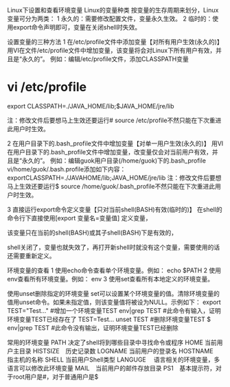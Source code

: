 Linux下设置和查看环境变量
Linux的变量种类
按变量的生存周期来划分，Linux变量可分为两类： 
1 永久的：需要修改配置文件，变量永久生效。 
2 临时的：使用export命令声明即可，变量在关闭shell时失效。

设置变量的三种方法
1 在/etc/profile文件中添加变量【对所有用户生效(永久的)】 
用VI在文件/etc/profile文件中增加变量，该变量将会对Linux下所有用户有效，并且是“永久的”。 
例如：编辑/etc/profile文件，添加CLASSPATH变量 
# vi /etc/profile 
export CLASSPATH=./JAVA_HOME/lib;$JAVA_HOME/jre/lib

注：修改文件后要想马上生效还要运行# source /etc/profile不然只能在下次重进此用户时生效。

2 在用户目录下的.bash_profile文件中增加变量【对单一用户生效(永久的)】 
用VI在用户目录下的.bash_profile文件中增加变量，改变量仅会对当前用户有效，并且是“永久的”。 
例如：编辑guok用户目录(/home/guok)下的.bash_profile 
vi/home/guok/.bash.profile添加如下内容：exportCLASSPATH=./JAVAHOME/lib;JAVA_HOME/jre/lib 
注：修改文件后要想马上生效还要运行$ source /home/guok/.bash_profile不然只能在下次重进此用户时生效。

3 直接运行export命令定义变量【只对当前shell(BASH)有效(临时的)】 
在shell的命令行下直接使用[export 变量名=变量值] 定义变量，

该变量只在当前的shell(BASH)或其子shell(BASH)下是有效的，

shell关闭了，变量也就失效了，再打开新shell时就没有这个变量，需要使用的话还需要重新定义。

环境变量的查看
1 使用echo命令查看单个环境变量。例如： 
echo $PATH 
2 使用env查看所有环境变量。例如： 
env 
3 使用set查看所有本地定义的环境变量。

使用unset删除指定的环境变量
set可以设置某个环境变量的值。清除环境变量的值用unset命令。如果未指定值，则该变量值将被设为NULL。示例如下： 
export TEST="Test..." #增加一个环境变量TEST env|grep TEST #此命令有输入，证明环境变量TEST已经存在了 
TEST=Test... 
unset  TEST #删除环境变量TEST 
$ env|grep TEST #此命令没有输出，证明环境变量TEST已经删除

常用的环境变量
PATH 决定了shell将到哪些目录中寻找命令或程序 
HOME 当前用户主目录 
HISTSIZE　历史记录数 
LOGNAME 当前用户的登录名 
HOSTNAME　指主机的名称 
SHELL 当前用户Shell类型 
LANGUGE 　语言相关的环境变量，多语言可以修改此环境变量 
MAIL　当前用户的邮件存放目录 
PS1　基本提示符，对于root用户是#，对于普通用户是$